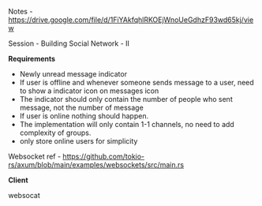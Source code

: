 Notes - https://drive.google.com/file/d/1FiYAkfqhlRKOEjWnoUeGdhzF93wd65kj/view

Session - Building Social Network - II

**Requirements**

- Newly unread message indicator
- If user is offline and whenever someone sends message to a user, need to show a indicator icon on messages icon
- The indicator should only contain the number of people who sent message, not the number of message
- If user is online nothing should happen.
- The implementation will only contain 1-1 channels, no need to add complexity of groups.
- only store online users for simplicity

Websocket ref - https://github.com/tokio-rs/axum/blob/main/examples/websockets/src/main.rs

**Client**

websocat
